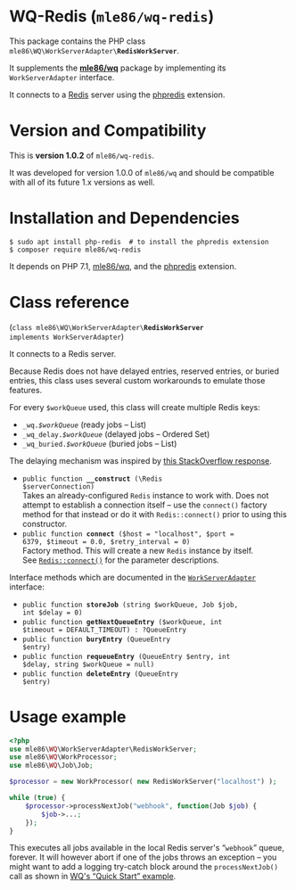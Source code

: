 # WQ-Redis  (`mle86/wq-redis`)

This package contains the PHP class
<code>mle86\WQ\WorkServerAdapter\\<b>RedisWorkServer</b></code>.

It supplements the
[**mle86/wq**](https://github.com/mle86/php-wq) package
by implementing its `WorkServerAdapter` interface.

It connects to a [Redis](https://redis.io/) server
using the [phpredis](https://pecl.php.net/package/redis) extension.


# Version and Compatibility

This is
**version 1.0.2**
of `mle86/wq-redis`.

It was developed for
version 1.0.0
of `mle86/wq`
and should be compatible
with all of its future 1.x versions as well.


# Installation and Dependencies

```
$ sudo apt install php-redis  # to install the phpredis extension
$ composer require mle86/wq-redis
```

It depends on PHP 7.1,
[mle86/wq](https://github.com/mle86/php-wq),
and the [phpredis](https://pecl.php.net/package/redis) extension.


# Class reference

(<code>class mle86\WQ\WorkServerAdapter\\<b>RedisWorkServer</b> implements WorkServerAdapter</code>)

It connects to a Redis server.

Because Redis does not have
delayed entries,
reserved entries,
or buried entries,
this class uses several custom workarounds
to emulate those features.

For every `$workQueue` used,
this class will create multiple Redis keys:

* <code>\_wq.<i>$workQueue</i></code>  (ready jobs – List)
* <code>\_wq\_delay.<i>$workQueue</i></code>  (delayed jobs – Ordered Set)
* <code>\_wq\_buried.<i>$workQueue</i></code>  (buried jobs – List)

The delaying mechanism was inspired by
[this StackOverflow response](http://stackoverflow.com/a/15016319).

* <code>public function <b>__construct</b> (\Redis $serverConnection)</code>  
    Takes an already-configured `Redis` instance to work with.
    Does not attempt to establish a connection itself –
    use the `connect()` factory method for that instead
    or do it with `Redis::connect()` prior to using this constructor.
* <code>public function <b>connect</b> ($host = "localhost", $port = 6379, $timeout = 0.0, $retry\_interval = 0)</code>  
    Factory method.
    This will create a new `Redis` instance by itself.  
    See [`Redis::connect()`](https://github.com/phpredis/phpredis#connect-open) for the parameter descriptions.

Interface methods
which are documented in the [`WorkServerAdapter`](https://github.com/mle86/php-wq/blob/master/doc/Ref_WorkServerAdapter_interface.md) interface:

* <code>public function <b>storeJob</b> (string $workQueue, Job $job, int $delay = 0)</code>
* <code>public function <b>getNextQueueEntry</b> ($workQueue, int $timeout = DEFAULT\_TIMEOUT) : ?QueueEntry</code>
* <code>public function <b>buryEntry</b> (QueueEntry $entry)</code>
* <code>public function <b>requeueEntry</b> (QueueEntry $entry, int $delay, string $workQueue = null)</code>
* <code>public function <b>deleteEntry</b> (QueueEntry $entry)</code>


# Usage example

```php
<?php
use mle86\WQ\WorkServerAdapter\RedisWorkServer;
use mle86\WQ\WorkProcessor;
use mle86\WQ\Job\Job;

$processor = new WorkProcessor( new RedisWorkServer("localhost") );

while (true) {
    $processor->processNextJob("webhook", function(Job $job) {
        $job->...;
    });
}
```

This executes all jobs available in the local Redis server's “`webhook`” queue, forever.
It will however abort if one of the jobs throws an exception –
you might want to add a logging try-catch block around the `processNextJob()` call
as shown in [WQ's “Quick Start” example](https://github.com/mle86/php-wq#quick-start).

